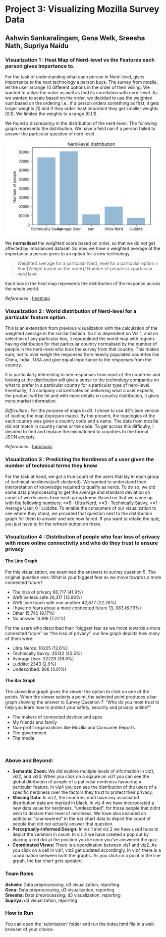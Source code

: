 

<h1>Project 3: Visualizing Mozilla Survey Data</h1>
<h2>Ashwin Sankaralingam, Gena Welk, Sreesha Nath, Supriya Naidu</h2>

<h3> Visualization 1 : Heat Map of Nerd-level vs the Features each person gives Importance to. </h3>
For the task of understanding what each person in Nerd-level, gives importance to the next technology a person buys. The survey from mozila, let the user arrange 10 different options in the order of their willing. We wanted to utilize the order as well as find its correlation with nerd-level. As we wanted to scale based on the order, we decided to use the weighted sum based on the ordering i.e., if a person orders something as first, it gets larger weights [1] and if they order least important they get smaller weights [0.1]. We limited the weights to a range (0.1,1).

We found a discrepancy in the distribution of the nerd-level. The following graph represents the distribution. We have a feild nan if a person failed to answer the particular question of nerd level.

![GitHub Logo](https://github.com/INFO-4602-5602/project-3-mozilla-gena-ashwin-supriya-sresha/blob/master/Nerd-level%20distribution.png)

We **normalised** the weighted score based on order, so that we do not get affected by imbalanced dataset. So now we have a weighted average of the importance a person gives to an option for a new technology

>Weighted average for a particular Nerd_level for a particular option = Sum(Weight based on the order)/ Number of people in >particular nerd level

Each box in the heat map represents the distribution of the response across the whole world.

_References_ : [heatmap](http://bl.ocks.org/tjdecke/5558084)


<h3> Visualization 2 : World distribution of Nerd-level for a particular feature option. </h3>
This is an extenstion from previous visualization with the calculation of the weighted average in the similar fashion. So it is dependent on Viz 1, and on selection of any particular box, it repopulated the world map with regions having distribution for that particular country normalised by the number of people in the nerd-level who took the survey from that country. This makes sure, not to over weigh the responses from heavily populated countries like China, India , USA and give equal importance to the responses from the country.

It is particularly interesting to see responses from most of the countries and looking at the distribution will give a sense to the technology companies on what to prefer in a particular country for a particular type of nerd-level. Eventually, if a company concentrates on delivering what a user expects, the product will be hit and with more details on country distribution, it gives more market information.

_Difficulties_ : For the purpose of maps in d3, I chose to use d3's json version of loading the map (topojson maps). By the present, the topologies of the each country was given a country code and a name. The data from mozilla did not match in country name or the code. To get across this difficulty, I decided to find and replace the mismatched to countries to the format JSON accepts.

_References_ : [topomaps](http://bl.ocks.org/micahstubbs/c14d8bda8e337da6c836a526ad1a7c5a)

<h3>Visualization 3 : Predicting the Nerdiness of a user given the number of technical terms they know</h3>
For the task at hand, we got a true count of the users that lay in each group of technical nerdiness(self-declared). We wanted to understand their interpretation of knowledge required to qualify as nerds. To do so, we did some data preprocessing to get the average and standard deviation on count of words users from each group knew. Based on that we came up with the following numbers: >=6 : Ultra Nerd, >=3 : Technically Savvy, >=1 : Average User, 0 : Luddite. To enable the consumers of our visualization to see where they stand, we provided that question next to the distribution graph for them to answer and see how faired. If you want to retake the quiz, you just have to hit the refresh button on there.

<h3>Visualization 4 : Distribution of people who fear loss of privacy with more online connectivity and who do they trust to ensure privacy</h3>

<h4>The Line Graph</h4>

For this visualization, we examined the answers to survey question 5.  The original question was: What is your biggest fear as we move towards a more connected future?<br/>
<ul>
<li>The loss of privacy 80,717 (41.9%)</li>
<li>We’ll be less safe 26,317 (13.66%)</li>
<li>We’ll lose touch with one another 42,877 (22.26%)</li>
<li>I have no fears about a more connected future 13, 083 (6.79%)</li>
<li>Other 15,740  (8.17%)</li>
<li>No answer 13.919 (7.22%)</li>
</ul>

For the users who described their “biggest fear as we move towards a more connected future” as “the loss of privacy”, our line graph depicts how many of them were:<br/>
<ul>
<li>Ultra Nerds: 10205 (12.6%)</li>
<li>Technically Savvy: 35132 (43.5%)</li>
<li>Average User: 32229 (39.9%)</li>
<li>Luddite: 2343 (2.9%)</li>
<li>Undescribed: 808 (0.01%)</li>
</ul>

<h4>The Bar Graph</h4>
The above line graph gives the viewer the option to click on one of the points.  When the viewer selects a point, the selected point produces a bar graph showing the answer to Survey Question 7: “Who do you most trust to help you learn how to protect your safety, security and privacy online?”<br/>
<ul>
<li>The makers of connected devices and apps </li>
<li>My friends and family</li>
<li>Non-profit organizations like Mozilla and Consumer Reports</li>
<li>The government</li>
<li>The media</li>
 </ul>
 <br/>

<h3>Above and Beyond:</h3> 
<ul>
<li><b>Semantic Zoom:</b> We did explore multiple levels of information in viz1, viz2, and viz4. When you click on a sqaure on viz1 you can see the global ditribution of people of a paticular nerdiness favouring a particular feature. In viz4 you can see the distribution of the users of a specific nerdiness over the factors they trust to protect their privacy.</li>
<li><b>Missing Data:</b> In viz2, the countries dont have any associated distribution data are marked in black. In viz 4 we have incorporated a new data value for nerdiness, "undescribed", for those people that didnt wish to declare their level of nerdiness. We have also included an additional "unanswered" in the bar chart data to depict the count of people that did not actually answer that question.</li>
<li><b>Perceptually-Informed Design:</b> In viz 1 and viz 2 we have used hues to depict the variation in count. In viz 3 we have created a pop out by placing a red dot at the position you lie once you've answered the quiz.</li>
<li><b>Coordinated Views:</b> There is a coordination between viz1 and viz2. As you click on a cell in viz1, viz2 get updated accordingly. In viz4 there is a coordination between both the graphs. As you click on a point in the line grpah, the bar chart gets updated.</li>
</ul>

<h3>Team Roles</h3>
<b>Ashwin: </b> Data preprocessing, d3 visualization, reporting<br/>
<b>Gena: </b> Data preprocessing, d3 visualization, reporting<br/>
<b>Sreesha: </b> Data preprocessing, d3 visualization,  reporting<br/>
<b>Supriya: </b>d3 visualization, reporting<br/>

<h3>How to Run</h3>
You can open the 'submission' folder and run the index.html file in a web browser of your choice.
